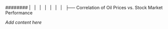 ######## |   |   |   |   |   |   |   ├── Correlation of Oil Prices vs. Stock Market Performance

*Add content here*